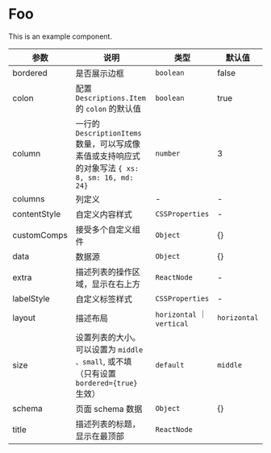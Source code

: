 # Foo

This is an example component.

<code src="./demo.tsx"></code>

| 参数         | 说明                                                                                            | 类型                       | 默认值       |
| ------------ | ----------------------------------------------------------------------------------------------- | -------------------------- | ------------ |
| bordered     | 是否展示边框                                                                                    | `boolean`                  | false        |
| colon        | 配置 `Descriptions.Item` 的 `colon` 的默认值                                                    | `boolean`                  | true         |
| column       | 一行的 `DescriptionItems` 数量，可以写成像素值或支持响应式的对象写法 `{ xs: 8, sm: 16, md: 24}` | `number`                   | 3            |
| columns      | 列定义                                                                                          | -                          | -            |
| contentStyle | 自定义内容样式                                                                                  | `CSSProperties`            | -            |
| customComps  | 接受多个自定义组件                                                                              | `Object`                   | {}           |
| data         | 数据源                                                                                          | `Object`                   | {}           |
| extra        | 描述列表的操作区域，显示在右上方                                                                | `ReactNode`                | -            |
| labelStyle   | 自定义标签样式                                                                                  | `CSSProperties`            | -            |
| layout       | 描述布局                                                                                        | `horizontal` ｜ `vertical` | `horizontal` |
| size         | 设置列表的大小。可以设置为 `middle` `、small`, 或不填（只有设置 `bordered={true}` 生效）        | `default`                  | `middle`     | `small` | - |
| schema       | 页面 schema 数据                                                                                | `Object`                   | {}           |
| title        | 描述列表的标题，显示在最顶部                                                                    | `ReactNode` 